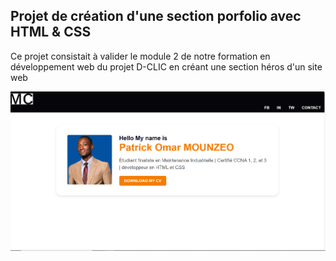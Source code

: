 ## Projet de création d'une section porfolio avec HTML & CSS
Ce projet consistait à valider le module 2 de notre formation en développement web du projet D-CLIC en créant une section héros d'un site web

![capture d'ecran du site web](capture.png)
